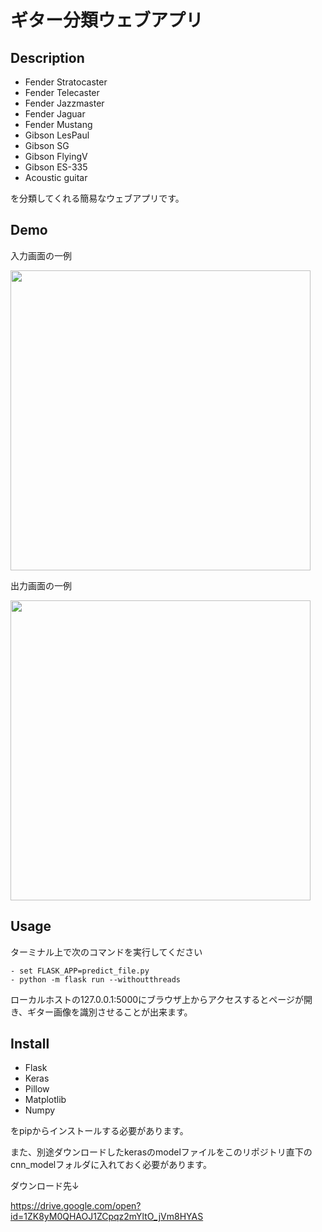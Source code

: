 # ギター分類ウェブアプリ

## Description
- Fender Stratocaster
- Fender Telecaster
- Fender Jazzmaster
- Fender Jaguar
- Fender Mustang
- Gibson LesPaul
- Gibson SG
- Gibson FlyingV
- Gibson ES-335
- Acoustic guitar

を分類してくれる簡易なウェブアプリです。

## Demo
入力画面の一例

<img src="https://user-images.githubusercontent.com/41196217/75736198-e7b5de00-5d3f-11ea-9ca0-f4637a5d5588.png" width="480px">

出力画面の一例

<img src="https://user-images.githubusercontent.com/41196217/75736263-12079b80-5d40-11ea-88f6-5f67553e0556.png" width="480px">

## Usage
ターミナル上で次のコマンドを実行してください
```
- set FLASK_APP=predict_file.py
- python -m flask run --withoutthreads
```
ローカルホストの127.0.0.1:5000にブラウザ上からアクセスするとページが開き、ギター画像を識別させることが出来ます。

## Install

- Flask
- Keras
- Pillow
- Matplotlib
- Numpy

をpipからインストールする必要があります。

また、別途ダウンロードしたkerasのmodelファイルをこのリポジトリ直下のcnn_modelフォルダに入れておく必要があります。

ダウンロード先↓

https://drive.google.com/open?id=1ZK8yM0QHAOJ1ZCpqz2mYltO_jVm8HYAS
